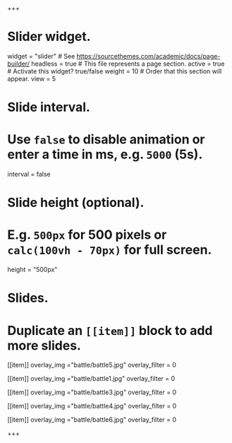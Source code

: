 +++
# Slider widget.
widget = "slider"  # See https://sourcethemes.com/academic/docs/page-builder/
headless = true  # This file represents a page section.
active = true  # Activate this widget? true/false
weight = 10  # Order that this section will appear.
view = 5

# Slide interval.
# Use `false` to disable animation or enter a time in ms, e.g. `5000` (5s).
interval = false

# Slide height (optional).
# E.g. `500px` for 500 pixels or `calc(100vh - 70px)` for full screen.
height = "500px"

# Slides.
# Duplicate an `[[item]]` block to add more slides.
[[item]]
overlay_img ="battle/battle5.jpg"
overlay_filter = 0

[[item]]
overlay_img ="battle/battle1.jpg"
overlay_filter = 0

[[item]]
overlay_img ="battle/battle3.jpg"
overlay_filter = 0

[[item]]
overlay_img ="battle/battle4.jpg"
overlay_filter = 0

[[item]]
overlay_img ="battle/battle6.jpg"
overlay_filter = 0

+++
